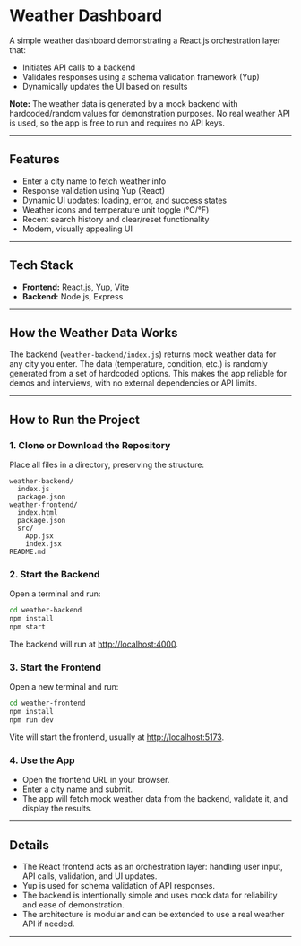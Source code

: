 # Weather Dashboard

A simple weather dashboard demonstrating a React.js orchestration layer that:
- Initiates API calls to a backend
- Validates responses using a schema validation framework (Yup)
- Dynamically updates the UI based on results

**Note:** The weather data is generated by a mock backend with hardcoded/random values for demonstration purposes. No real weather API is used, so the app is free to run and requires no API keys.

---

## Features

- Enter a city name to fetch weather info
- Response validation using Yup (React)
- Dynamic UI updates: loading, error, and success states
- Weather icons and temperature unit toggle (°C/°F)
- Recent search history and clear/reset functionality
- Modern, visually appealing UI

---

## Tech Stack

- **Frontend:** React.js, Yup, Vite
- **Backend:** Node.js, Express

---

## How the Weather Data Works

The backend (`weather-backend/index.js`) returns mock weather data for any city you enter. The data (temperature, condition, etc.) is randomly generated from a set of hardcoded options. This makes the app reliable for demos and interviews, with no external dependencies or API limits.

---

## How to Run the Project

### 1. Clone or Download the Repository

Place all files in a directory, preserving the structure:
```
weather-backend/
  index.js
  package.json
weather-frontend/
  index.html
  package.json
  src/
    App.jsx
    index.jsx
README.md
```

### 2. Start the Backend

Open a terminal and run:
```bash
cd weather-backend
npm install
npm start
```
The backend will run at [http://localhost:4000](http://localhost:4000).

### 3. Start the Frontend

Open a new terminal and run:
```bash
cd weather-frontend
npm install
npm run dev
```
Vite will start the frontend, usually at [http://localhost:5173](http://localhost:5173).

### 4. Use the App

- Open the frontend URL in your browser.
- Enter a city name and submit.
- The app will fetch mock weather data from the backend, validate it, and display the results.

---

## Details

- The React frontend acts as an orchestration layer: handling user input, API calls, validation, and UI updates.
- Yup is used for schema validation of API responses.
- The backend is intentionally simple and uses mock data for reliability and ease of demonstration.
- The architecture is modular and can be extended to use a real weather API if needed.

---


